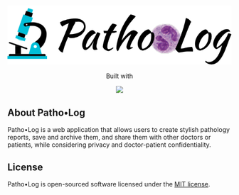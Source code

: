 <p align="center">
	<a href="https://patho-log.com" target="_blank">
		<img src="/public/img/logo/pl-logo.png" width="555" />
	</a>
</p>

<p align="center">Built with</p>
<p align="center">
	<a href="https://laravel.com" target="_blank">
		<img src="https://raw.githubusercontent.com/laravel/art/master/logo-lockup/5%20SVG/2%20CMYK/1%20Full%20Color/laravel-logolockup-cmyk-red.svg" width="333">
	</a>
</p>



## About Patho&bull;Log

Patho&bull;Log is a web application that allows users to create stylish pathology reports, save and archive them, and share them with other doctors or patients, while considering privacy and doctor-patient confidentiality. 
<!--
such as:

- [Simple, fast routing engine](https://laravel.com/docs/routing).
- [Powerful dependency injection container](https://laravel.com/docs/container).
- Multiple back-ends for [session](https://laravel.com/docs/session) and [cache](https://laravel.com/docs/cache) storage.
- Expressive, intuitive [database ORM](https://laravel.com/docs/eloquent).
- Database agnostic [schema migrations](https://laravel.com/docs/migrations).
- [Robust background job processing](https://laravel.com/docs/queues).
- [Real-time event broadcasting](https://laravel.com/docs/broadcasting).

Laravel is accessible, powerful, and provides tools required for large, robust applications.
-->

## License

Patho&bull;Log is open-sourced software licensed under the [MIT license](https://opensource.org/licenses/MIT).
